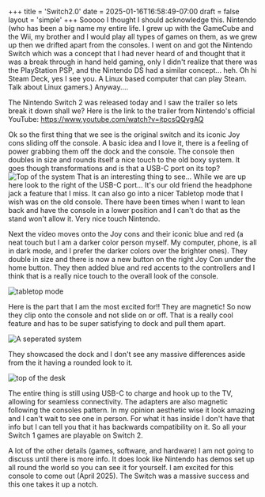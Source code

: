 +++
title = 'Switch2.0'
date = 2025-01-16T16:58:49-07:00
draft = false
layout = 'simple'
+++
Sooooo I thought I should acknowledge this. Nintendo (who has been a big name my entire life. I grew up with the GameCube and the Wii, my brother and I would play all types of games on them, as we grew up then we drifted apart from the consoles. I went on and got the Nintendo Switch which was a concept that I had never heard of and thought that it was a break through in hand held gaming, only I didn't realize that there was the PlayStation PSP, and the Nintendo DS had a similar concept... heh. Oh hi Steam Deck, yes I see you. A Linux based computer that can play Steam. Talk about Linux gamers.) Anyway.... 

The Nintendo Switch 2 was released today and I saw the trailer so lets break it down shall we?
Here is the link to the trailer from Nintendo's official YouTube:
https://www.youtube.com/watch?v=itpcsQQvgAQ 

Ok so the first thing that we see is the original switch and its iconic Joy cons sliding off the console. A basic idea and I love it, there is a feeling of power grabbing them off the dock and the console. The console then doubles in size and rounds itself a nice touch to the old boxy system. It goes though transformations and is that a USB-C port on its top? 
![Top of the system](/images/Nintendo_Switch/Top_of_console.png)
That is an interesting thing to see... While we are up here look to the right of the USB-C port... It's our old friend the headphone jack a feature that I miss. It can also go into a nicer Tabletop mode that  I wish was on the old console. There have been times when I want to lean back and have the console in a lower position and I can't do that as the stand won't allow it. Very nice touch Nintendo.


Next the video moves onto the Joy cons and their iconic blue and red (a neat touch but I am a darker color person myself. My computer, phone, is all in dark mode, and I prefer the darker colors over the brighter ones). They double in size and there is now a new button on the right Joy Con under the home button. They then added blue and red accents to the controllers and I think that is a really nice touch to the overall look of the console. 

![tabletop mode](/images/Nintendo_Switch/tabletop.png)

Here is the part that I am the most excited for!! They are magnetic! So now they clip onto the console and not slide on or off. That is a really cool feature and has to be super satisfying to dock and pull them apart. 

![A seperated system](/images/Nintendo_Switch/seperated.png)

They showcased the dock and I don't see any massive differences aside from the it having a rounded look to it. 

![top of the desk](/images/Nintendo_Switch/Top_of_console.png)

The entire thing is still using USB-C to charge and hook up to the TV, allowing for seamless connectivity. The adapters are also magnetic following the consoles pattern. In my opinion aesthetic wise it look amazing and I can't wait to see one in person. For what it has inside I don't have that info but I can tell you that it has backwards compatibility on it. So all your Switch 1 games are playable on Switch 2. 

A lot of the other details (games, software, and hardware) I am not going to discuss until there is more info. It does look like Nintendo has demos set up all round the world so you can see it for yourself. I am excited for this console to come out (April 2025). The Switch was a massive success and this one takes it up a notch. 